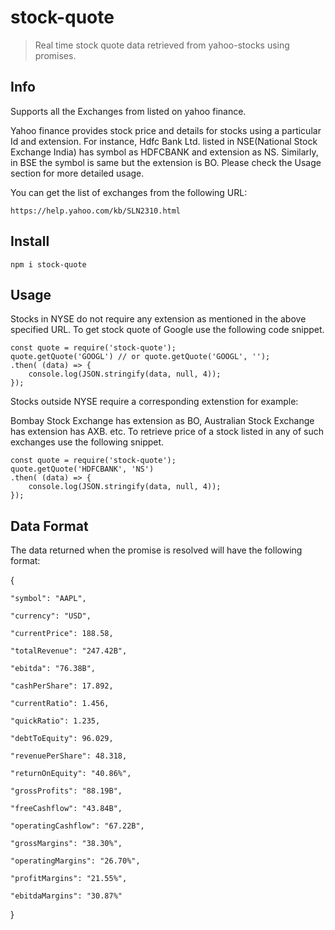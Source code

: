 # stock-quote

> Real time stock quote data retrieved from yahoo-stocks using promises.

## Info

Supports all the Exchanges from listed on yahoo finance.

Yahoo finance provides stock price and details for stocks using a particular Id and extension. For instance, Hdfc Bank Ltd. listed in NSE(National Stock Exchange India) has symbol as HDFCBANK and extension as NS. Similarly, in BSE the symbol is same but the extension is BO. Please check the Usage section for more detailed usage.

You can get the list of exchanges from the following URL:
```
https://help.yahoo.com/kb/SLN2310.html
```

## Install
```
npm i stock-quote
```
## Usage
Stocks in NYSE do not require any extension as mentioned in the above specified URL.
To get stock quote of Google use the following code snippet.

```
const quote = require('stock-quote');
quote.getQuote('GOOGL') // or quote.getQuote('GOOGL', '');
.then( (data) => {
    console.log(JSON.stringify(data, null, 4));
});
```
Stocks outside NYSE require a corresponding extenstion for example: 

Bombay Stock Exchange has extension as BO, Australian Stock Exchange has extension has AXB. etc.
To retrieve price of a stock listed in any of such exchanges use the following snippet.

```
const quote = require('stock-quote');
quote.getQuote('HDFCBANK', 'NS')
.then( (data) => {
    console.log(JSON.stringify(data, null, 4));
});
```

## Data Format
The data returned when the promise is resolved will have the following format:

{

    "symbol": "AAPL",

    "currency": "USD",
    
    "currentPrice": 188.58,
    
    "totalRevenue": "247.42B",
    
    "ebitda": "76.38B",
    
    "cashPerShare": 17.892,
    
    "currentRatio": 1.456,
    
    "quickRatio": 1.235,
    
    "debtToEquity": 96.029,
    
    "revenuePerShare": 48.318,
    
    "returnOnEquity": "40.86%",
    
    "grossProfits": "88.19B",
    
    "freeCashflow": "43.84B",
    
    "operatingCashflow": "67.22B",
    
    "grossMargins": "38.30%",
    
    "operatingMargins": "26.70%",
    
    "profitMargins": "21.55%",
    
    "ebitdaMargins": "30.87%"

}
